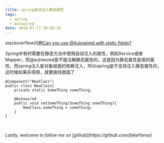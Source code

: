 ```yaml
---
title: spring自动注入静态属性
tags:
  - spring
  - autowired
date: 2018-07-17 19:59:35
---
```

stackoverflow问题[Can you use @Autowired with static fields?](https://stackoverflow.com/questions/1018797/can-you-use-autowired-with-static-fields)
<!--more-->

Spring中有时需要在静态方法中使用自动注入的属性，例如Service或者Mapper，而@autiwored是不能注解静态属性的，这是因为静态属性是类的属性，而spring注入是对象层面的依赖注入，所以spring是不支持注入静态属性的，这时候如果非得用，就要曲线救国了
```
@Component("NewClass")
public class NewClass{
    private static SomeThing someThing;

    @Autowired
    public void setSomeThing(SomeThing someThing){
        NewClass.someThing = someThing;
    }
}
```


<br>
<p id="div-border-top-red"><i>Lastly, welcome to follow me on [github](https://github.com/fakeYanss)</i></p>